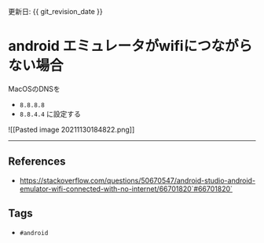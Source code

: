 更新日: {{ git_revision_date }}

# android エミュレータがwifiにつながらない場合
MacOSのDNSを
- `8.8.8.8`
- `8.8.4.4`
に設定する

![[Pasted image 20211130184822.png]]

---
## References
- https://stackoverflow.com/questions/50670547/android-studio-android-emulator-wifi-connected-with-no-internet/66701820`#66701820`

## Tags
- `#android` 